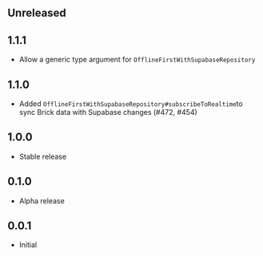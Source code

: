## Unreleased

## 1.1.1

- Allow a generic type argument for `OfflineFirstWithSupabaseRepository`

## 1.1.0

- Added `OfflineFirstWithSupabaseRepository#subscribeToRealtime`to sync Brick data with Supabase changes (#472, #454)

## 1.0.0

- Stable release

## 0.1.0

- Alpha release

## 0.0.1

- Initial
